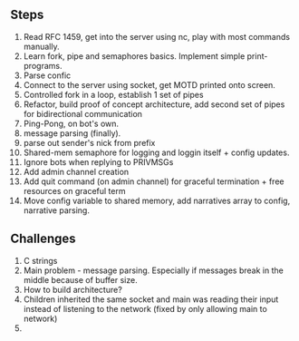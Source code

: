 ## Steps
1. Read RFC 1459, get into the server using nc, play with most commands manually.
2. Learn fork, pipe and semaphores basics. Implement simple print-programs.
3. Parse confic
3. Connect to the server using socket, get MOTD printed onto screen.
4. Controlled fork in a loop, establish 1 set of pipes
5. Refactor, build proof of concept architecture, add second set of pipes for bidirectional communication
6. Ping-Pong, on bot's own.
7. message parsing (finally).
8. parse out sender's nick from prefix
9. Shared-mem semaphore for logging and loggin itself + config updates.
10. Ignore bots when replying to PRIVMSGs
11. Add admin channel creation
12. Add quit command (on admin channel) for graceful termination + free resources on graceful term
13. Move config variable to shared memory, add narratives array to config, narrative parsing.

## Challenges
1. C strings
2. Main problem - message parsing. Especially if messages break in the middle because of buffer size.
3. How to build architecture? 
4. Children inherited the same socket and main was reading their input instead of listening to the network (fixed by only allowing main to network)
5. 
